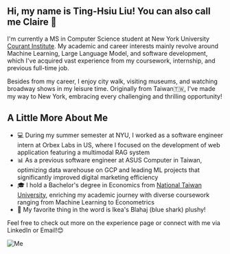 
## Hi, my name is Ting-Hsiu Liu! You can also call me Claire 👋
I'm currently a MS in Computer Science student at New York University [Courant Institute](https://cims.nyu.edu/dynamic/). My academic and career interests mainly revolve around Machine Learning, Large Language Model, and software development, which I've acquired vast experience from my coursework, internship, and previous full-time job. 

Besides from my career, I enjoy city walk, visiting museums, and watching broadway shows in my leisure time. 
Originally from Taiwan🇹🇼, I've made my way to New York, embracing every challenging and thrilling opportunity! 

## A Little More About Me 
 - 💻 During my summer semester at NYU, I worked as a software engineer intern at Orbex Labs in US, where I focused on the development of web application featuring a multimodal RAG system
 - 📊 As a previous software engineer at ASUS Computer in Taiwan, optimizing data warehouse on GCP and leading ML projects that significantly improved digital marketing efficiency
 - 🎓 I hold a Bachelor's degree in Economics from [National Taiwan University](https://www.ntu.edu.tw/english/), enriching my academic journey with diverse coursework ranging from Machine Learning to Econometrics
 - 🦈 My favorite thing in the word is Ikea's Blahaj (blue shark) plushy!

Feel free to check out more on the experience page or connect with me via LinkedIn or Email!😊

<img src="https://tingshow-liu.github.io/my_info/IMG_4899.jpg" alt="Me">

